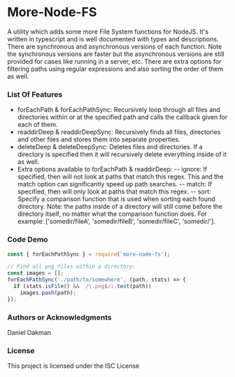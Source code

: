 
# More-Node-FS

A utility which adds some more File System functions for NodeJS. It's written in typescript and is well documented with types and descriptions. There are synchronous and asynchronous versions of each function. Note the synchronous versions are faster but the asynchronous versions are still provided for cases like running in a server, etc. There are extra options for filtering paths using regular expressions and also sorting the order of them as well.

### List Of Features

- forEachPath & forEachPathSync:
Recursively loop through all files and directories within or at the specified path and calls the callback given for each of them.
- readdirDeep & readdirDeepSync:
Recursively finds all files, directories and other files and stores them into separate properties.
- deleteDeep & deleteDeepSync:
Deletes files and directories. If a directory is specified then it will recursively delete everything inside of it as well.
- Extra options available to forEachPath & readdirDeep:
-- ignore: If specified, then will not look at paths that match this regex. This and the match option can significantly speed up path searches.
-- match: If specified, then will only look at paths that match this regex.
-- sort: Specify a comparison function that is used when sorting each found directory. Note: the paths inside of a directory will still come before the directory itself, no matter what the comparison function does. For example: ['somedir/fileA', 'somedir/fileB', 'somedir/fileC', 'somedir/'].

### Code Demo

```js
const { forEachPathSync } = require('more-node-fs');

// Find all png files within a directory:
const images = [];
forEachPathSync('./path/to/somewhere', (path, stats) => {
  if (stats.isFile() &&  /\.png$/i.test(path))
    images.push(path);
});
```

### Authors or Acknowledgments

Daniel Oakman

### License

This project is licensed under the ISC License
